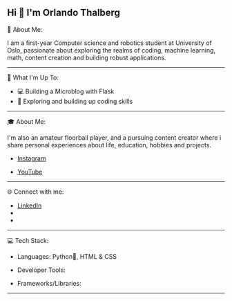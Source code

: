 Hi 👋 I'm Orlando Thalberg
---------------------------------------------------------------------------------------------------------------------------------------------------------------------------------------------------------
💫 About Me:

I am a first-year Computer science and robotics student at University of Oslo, passionate about exploring the realms of coding, machine learning, math, content creation and building robust applications.

---------------------------------------------------------------------------------------------------------------------------------------------------------------------------------------------------------
🚀 What I'm Up To:

* 💻 Building a Microblog with Flask
* 🤖 Exploring and building up coding skills
---------------------------------------------------------------------------------------------------------------------------------------------------------------------------------------------------------
🎓 About Me:

I'm also an amateur floorball player, and a pursuing content creator where i share personal experiences about life, education, hobbies and projects.

* [Instagram](https://www.instagram.com/orlando.thalberg/)

* [YouTube](https://www.youtube.com/@orlandot6)

---------------------------------------------------------------------------------------------------------------------------------------------------------------------------------------------------------

🌐 Connect with me:

* [LinkedIn](https://www.linkedin.com/in/orlando-thalberg-5a730125a/fff)
* [Student]: orlandot@uio.no
* [Personal]: orlando.thalberg@gmail.com

---------------------------------------------------------------------------------------------------------------------------------------------------------------------------------------------------------
💻 Tech Stack:

* Languages: Python🐍, HTML & CSS

* Developer Tools:

* Frameworks/Libraries:

---------------------------------------------------------------------------------------------------------------------------------------------------------------------------------------------------------


